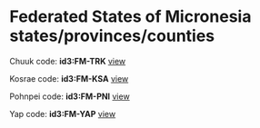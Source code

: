# Federated States of Micronesia states/provinces/counties
Chuuk     code: **id3:FM-TRK**     [view](../export/geojson/medium/id3/fm/trk.geojson)     


Kosrae     code: **id3:FM-KSA**     [view](../export/geojson/medium/id3/fm/ksa.geojson)     


Pohnpei     code: **id3:FM-PNI**     [view](../export/geojson/medium/id3/fm/pni.geojson)     


Yap     code: **id3:FM-YAP**     [view](../export/geojson/medium/id3/fm/yap.geojson)     


